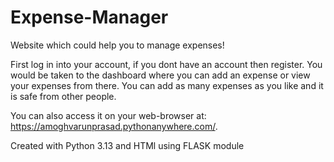 # Expense-Manager
Website which could help you to manage expenses! 

First log in into your account, if you dont have an account then register. 
You would be taken to the dashboard where you can add an expense or view your expenses from there. 
You can add as many expenses as you like and it is safe from other people. 

You can also access it on your web-browser at: https://amoghvarunprasad.pythonanywhere.com/. 

Created with Python 3.13 and HTMl using FLASK module
